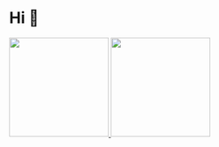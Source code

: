# Hi 👋

<div>
  <a href="https://github.com/DabiLiam">
  <img height="180em" src="https://github-readme-stats.vercel.app/api?username=DabiLiam&show_icons=true&theme=dark&include_all_commitstrue&count_private=true"/>
  <img height="180em" src="https://github-readme-stats.vercel.app/api/top-langs/?username=DabiLiam&layout=compact&langs_count=16&theme=dark">  
</div>
